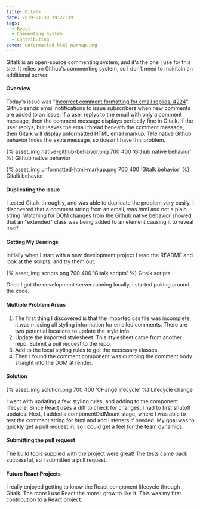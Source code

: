 ```yaml
---
title: Gitalk
date: 2019-01-30 19:22:39
tags:
  - React
  - Commenting System
  - Contributing
cover: unformatted-html-markup.png
---
```

Gitalk is an open-source commenting system, and it's the one I use for this site. It relies on Github's commenting system, so I don't need to maintain an additional server.
#### Overview
Today's issue was "[Incorrect comment formatting for email replies. #224](https://github.com/gitalk/gitalk/issues/224)".
Github sends email notifications to issue subscribers when new comments are added to an issue. If a user replys to the email with only a comment message, then the comment message displays perfectly fine in Gitalk. If the user replys, but leaves the email thread beneath the comment message, then Gitalk will display unformatted HTML email markup. THe native Github behavior hides the extra message, so doesn't have this problem.
<p>{% asset_img native-github-behaivor.png  700 400 'Github native behavior' %} Github native behavior</p>
<p>{% asset_img unformatted-html-markup.png  700 400 'Gitalk behavior' %} Gitalk behavior</p>

#### Duplicating the issue
I tested Gitalk throughly, and was able to duplicate the problem very easily. I discovered that a comment string from an email, was html and not a plain string. Watching for DOM changes from the Github native behavior showed that an "extended" class was being added to an element causing it to reveal itself.

#### Getting My Bearings
Initially when I start with a new development project I read the README and look at the scripts, and try them out.
<p>{% asset_img scripts.png  700 400 'Gitalk scripts' %} Gitalk scripts</p>
Once I got the development server running locally, I started poking around the code.

#### Multiple Problem Areas
1. The first thing I discovered is that the imported css file was incomplete, it was missing all styling information for emailed comments. There are two potential locations to update the style info.
  1. Update the imported stylesheet. This stylesheet came from another repo. Submit a pull request to the repo.
  2. Add to the local styling rules to get the necessary classes.
2. Then I found the comment component was dumping the comment body straight into the DOM at render.

#### Solution
<p>{% asset_img solution.png  700 400 'CHange lifecycle' %} Lifecycle change</p>
I went with updating a few styling rules, and adding to the component lifecycle. Since React uses a diff to check for changes, I had to first shutoff updates. Next, I added a componentDidMount stage, where I was able to test the comment string for html and add listeners if needed. My goal was to quickly get a pull request in, so I could get a feel for the team dynamics.

#### Submitting the pull request
The build tools supplied with the project were great! The tests came back successful, so I submitted a pull request.

#### Future React Projects
I really enjoyed getting to know the React component lifecycle through Gitalk. The more I use React the more I grow to like it. This was my first contribution to a React project.